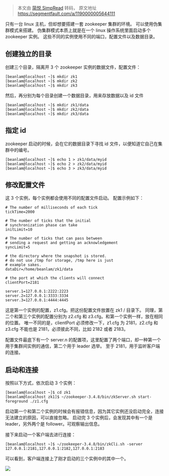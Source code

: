 > 本文由 [简悦 SimpRead](http://ksria.com/simpread/) 转码， 原文地址 https://segmentfault.com/a/1190000005644111

只有一台 linux 主机，但却想要搭建一套 zookeeper 集群的环境。
可以使用伪集群模式来搭建。
伪集群模式本质上就是在一个 linux 操作系统里面启动多个 zookeeper 实例。
这些不同的实例使用不同的端口，配置文件以及数据目录。

## 创建独立的目录

创建三个目录，隔离开 3 个 zookeeper 实例的数据文件，配置文件：

```
[beanlam@localhost ~]$ mkdir zk1
[beanlam@localhost ~]$ mkdir zk2
[beanlam@localhost ~]$ mkdir zk3
```

然后，再分别为每个目录创建一个数据目录，用来存放数据以及 id 文件

```
[beanlam@localhost ~]$ mkdir zk1/data
[beanlam@localhost ~]$ mkdir zk2/data
[beanlam@localhost ~]$ mkdir zk3/data
```

## 指定 id

zookeeper 启动的时候，会在它的数据目录下寻找 id 文件，以便知道它自己在集群中的编号。

```
[beanlam@localhost ~]$ echo 1 > zk1/data/myid
[beanlam@localhost ~]$ echo 2 > zk2/data/myid
[beanlam@localhost ~]$ echo 3 > zk3/data/myid
```

## 修改配置文件

这 3 个实例，每个实例都会使用不同的配置文件启动。
配置示例如下：

```
# The number of milliseconds of each tick
tickTime=2000

# The number of ticks that the initial
# synchronization phase can take
initLimit=10

# The number of ticks that can pass between
# sending a request and getting an acknowledgement
syncLimit=5

# the directory where the snapshot is stored.
# do not use /tmp for storage, /tmp here is just
# example sakes.
dataDir=/home/beanlam/zk1/data

# the port at which the clients will connect
clientPort=2181

server.1=127.0.0.1:2222:2223
server.2=127.0.0.1:3333:3334
server.3=127.0.0.1:4444:4445
```

这是第一个实例的配置，z1.cfg。把这份配置文件放置在 zk1 / 目录下。
同理，第二个和第三个实例的配置分别为 z2.cfg 和 z3.cfg。和第一个实例一样，放在相同的位置。
唯一不同的是，clientPort 必须修改一下，z1.cfg 为 2181，z2.cfg 和 z3.cfg 不能也是 2181，必须彼此不同，比如 2182 或者 2183。

配置文件最底下有一个 server.n 的配置项，这里配置了两个端口，却一种第一个用于集群间实例的通信，第二个用于 leader 选举。
至于 2181，用于监听客户端的连接。

## 启动和连接

按照以下方式，依次启动 3 个实例：

```
[beanlam@localhost ~]$ cd zk1
[beanlam@localhost zk1]$ ~/zookeeper-3.4.8/bin/zkServer.sh start-foreground ./z1.cfg
```

启动第一个和第二个实例的时候会有报错信息，因为其它实例还没启动完全，连接无法建立的原因，可以直接忽略。
启动完 3 个实例后，会发现其中有一个是 leader，另外两个是 follower。可观察输出信息。

接下来启动一个客户端去进行连接：

```
[beanlam@localhost ~]$ ~/zookeeper-3.4.8/bin/zkCli.sh -server 127.0.0.1:2181,127.0.0.1:2182,127.0.0.1:2183
```

可以看到，客户端连接上了刚才启动的三个实例中的其中一个。

![](https://segmentfault.com/img/remote/1460000018839155)